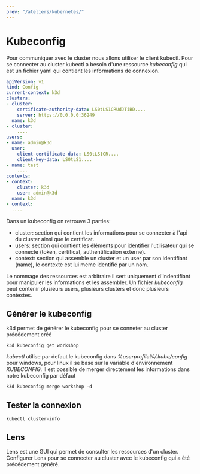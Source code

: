 ```yaml
---
prev: "/ateliers/kubernetes/"
---
```


# Kubeconfig

Pour communiquer avec le cluster nous allons utiliser le client kubectl. Pour se connecter au cluster kubectl a besoin d'une ressource _kubeconfig_ qui est un fichier yaml qui contient les informations de connexion.

```yaml
apiVersion: v1
kind: Config
current-context: k3d
clusters:
- cluster:
    certificate-authority-data: LS0tLS1CRUdJTiBD....
    server: https://0.0.0.0:36249
  name: k3d
- cluster:
    ....
users:
- name: admin@k3d
  user:
    client-certificate-data: LS0tLS1CR....
    client-key-data: LS0tLS1....
- name: test
    ....
contexts:
- context:
    cluster: k3d
    user: admin@k3d
  name: k3d
- context:
  ....
```

Dans un kubeconfig on retrouve 3 parties:

- cluster: section qui contient les informations pour se connecter à l'api du cluster ainsi que le certificat.
- users: section qui contient les éléments pour identifier l'utilisateur qui se connecte (token, certificat, authentification externe).
- context: section qui assemble un cluster et un user par son identifiant (name), le contexte est lui meme identifié par un nom.

Le nommage des ressources est arbitraire il sert uniquement d'indentifiant pour manipuler les informations et les assembler.
Un fichier _kubeconfig_ peut contenir plusieurs users, plusieurs clusters et donc plusieurs contextes.

## Générer le kubeconfig

k3d permet de générer le kubeconfig pour se conneter au cluster précédement créé

```shell
k3d kubeconfig get workshop
```

_kubectl_ utilise par defaut le kubeconfig dans _%userprofile%/.kube/config_ pour windows, pour linux il se base sur la variable d'environnement _KUBECONFIG_.
Il est possible de merger directement les informations dans notre kubeconfig par défaut

```shell
k3d kubeconfig merge workshop -d
```

## Tester la connexion

```shell
kubectl cluster-info
```

## Lens

Lens est une GUI qui permet de consulter les ressources d'un cluster.
Configurer Lens pour se connecter au cluster avec le kubeconfig qui a été précédement généré.
